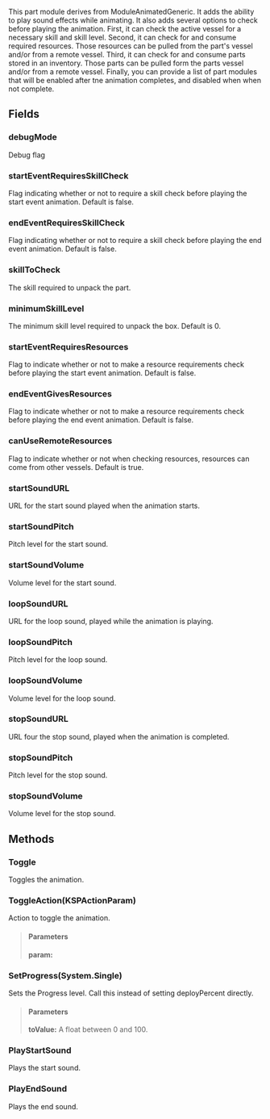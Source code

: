             
This part module derives from ModuleAnimatedGeneric. It adds the ability to play sound effects while animating. It also adds several options to check before playing the animation. First, it can check the active vessel for a necessary skill and skill level. Second, it can check for and consume required resources. Those resources can be pulled from the part's vessel and/or from a remote vessel. Third, it can check for and consume parts stored in an inventory. Those parts can be pulled form the parts vessel and/or from a remote vessel. Finally, you can provide a list of part modules that will be enabled after tne animation completes, and disabled when when not complete.
        
## Fields

### debugMode
Debug flag
### startEventRequiresSkillCheck
Flag indicating whether or not to require a skill check before playing the start event animation. Default is false.
### endEventRequiresSkillCheck
Flag indicating whether or not to require a skill check before playing the end event animation. Default is false.
### skillToCheck
The skill required to unpack the part.
### minimumSkillLevel
The minimum skill level required to unpack the box. Default is 0.
### startEventRequiresResources
Flag to indicate whether or not to make a resource requirements check before playing the start event animation. Default is false.
### endEventGivesResources
Flag to indicate whether or not to make a resource requirements check before playing the end event animation. Default is false.
### canUseRemoteResources
Flag to indicate whether or not when checking resources, resources can come from other vessels. Default is true.
### startSoundURL
URL for the start sound played when the animation starts.
### startSoundPitch
Pitch level for the start sound.
### startSoundVolume
Volume level for the start sound.
### loopSoundURL
URL for the loop sound, played while the animation is playing.
### loopSoundPitch
Pitch level for the loop sound.
### loopSoundVolume
Volume level for the loop sound.
### stopSoundURL
URL four the stop sound, played when the animation is completed.
### stopSoundPitch
Pitch level for the stop sound.
### stopSoundVolume
Volume level for the stop sound.
## Methods


### Toggle
Toggles the animation.

### ToggleAction(KSPActionParam)
Action to toggle the animation.
> #### Parameters
> **param:** 


### SetProgress(System.Single)
Sets the Progress level. Call this instead of setting deployPercent directly.
> #### Parameters
> **toValue:** A float between 0 and 100.


### PlayStartSound
Plays the start sound.

### PlayEndSound
Plays the end sound.

